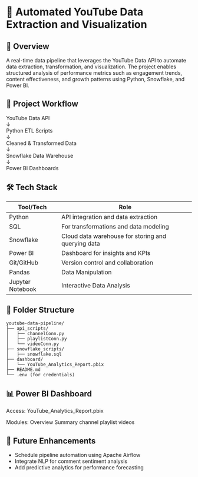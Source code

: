 # 🎥 Automated YouTube Data Extraction and Visualization

## 📌 Overview
A real-time data pipeline that leverages the YouTube Data API to automate data extraction, transformation, and visualization. The project enables structured analysis of performance metrics such as engagement trends, content effectiveness, and growth patterns using Python, Snowflake, and Power BI.

## 🔄 Project Workflow
YouTube Data API  
    ↓  
Python ETL Scripts  
    ↓  
Cleaned & Transformed Data  
    ↓  
Snowflake Data Warehouse  
    ↓  
Power BI Dashboards  


## 🛠️ Tech Stack

| Tool/Tech        | Role                                                        |
|------------------|-------------------------------------------------------------|
| Python           | API integration and data extraction                         |
| SQL              | For transformations and data modeling                       |
| Snowflake        | Cloud data warehouse for storing and querying data          |
| Power BI         | Dashboard for insights and KPIs                             |
| Git/GitHub       | Version control and collaboration                           |
| Pandas           | Data Manipulation                                           |
| Jupyter Notebook | Interactive Data Analysis                                   |

## 📁 Folder Structure

```
youtube-data-pipeline/
├── api_scripts/
│   ├── channelConn.py
│   ├── playlistConn.py
│   └── videoConn.py
├── snowflake_scripts/
│   ├── snowflake.sql
├── dashboard/
│   └── YouTube_Analytics_Report.pbix
├── README.md
└── .env (for credentials)
```

## 📊 Power BI Dashboard
Access: YouTube_Analytics_Report.pbix

Modules:
Overview Summary
channel
playlist
videos

## 🧠 Future Enhancements
- Schedule pipeline automation using Apache Airflow
- Integrate NLP for comment sentiment analysis
- Add predictive analytics for performance forecasting
